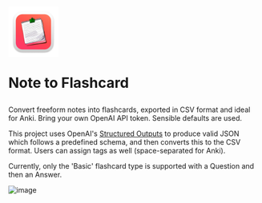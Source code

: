 <h1>
<img src="icon.png" width=100/>
  
Note to Flashcard
</h1>

Convert freeform notes into flashcards, exported in CSV format and ideal for Anki. Bring your own OpenAI API token. Sensible defaults are used.

This project uses OpenAI's [Structured Outputs](https://platform.openai.com/docs/guides/structured-outputs) to produce valid JSON which follows a predefined
schema, and then converts this to the CSV format. Users can assign tags as well (space-separated for Anki).

Currently, only the 'Basic' flashcard type is supported with a Question and then an Answer.

<img width="579" alt="image" src="https://github.com/user-attachments/assets/97de49cb-7783-4ace-9df0-c34049dbfbdd" />
